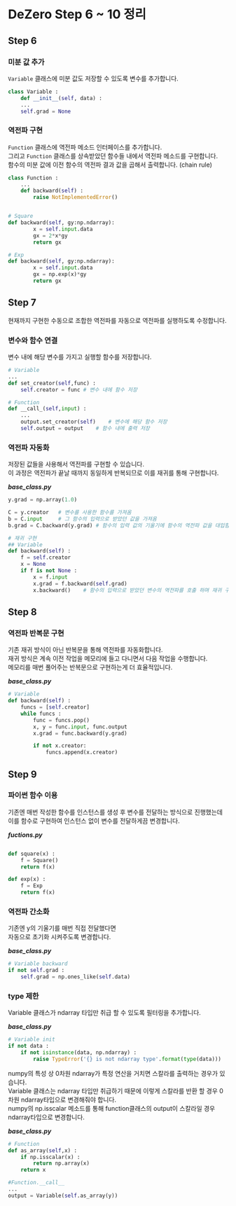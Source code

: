 # DeZero Step 6 ~ 10 정리

## Step 6
### 미분 값 추가
`Variable` 클래스에 미분 값도 저장할 수 있도록 변수를 추가합니다.

```python
class Variable :
    def __init__(self, data) :
    ...
    self.grad = None
```

### 역전파 구현
`Function` 클래스에 역전파 메소드 인터페이스를 추가합니다.  
그리고 `Function` 클래스를 상속받았던 함수들 내에서 역전파 메소드를 구현합니다.  
함수의 미분 값에 이전 함수의 역전파 결과 값을 곱해서 출력합니다. (chain rule)
```python
class Function :
    ...
    def backward(self) :
        raise NotImplementedError()


# Square
def backward(self, gy:np.ndarray):
        x = self.input.data
        gx = 2*x*gy
        return gx

# Exp
def backward(self, gy:np.ndarray):
        x = self.input.data
        gx = np.exp(x)*gy
        return gx

```


## Step 7
현재까지 구현한 수동으로 조합한 역전파를 자동으로 역전파를 실행하도록 수정합니다.
### 변수와 함수 연결
변수 내에 해당 변수를 가지고 실행할 함수를 저장합니다.  
```python
# Variable
...
def set_creator(self,func) :
    self.creator = func # 변수 내에 함수 저장

# Function
def __call_(self,input) :
    ...
    output.set_creator(self)    # 변수에 해당 함수 저장
    self.output = output    # 함수 내에 출력 저장

```


### 역전파 자동화
저장된 값들을 사용해서 역전파를 구현할 수 있습니다.  
이 과정은 역전파가 끝날 때까지 동일하게 반복되므로 이를 재귀를 통해 구현합니다.  

***base_class.py***
```python
y.grad = np.array(1.0)

C = y.creator   # 변수를 사용한 함수를 가져옴
b = C.input     # 그 함수의 입력으로 받았던 값을 가져옴
b.grad = C.backward(y.grad) # 함수의 입력 값의 기울기에 함수의 역전파 값을 대입함

# 재귀 구현
## Variable
def backward(self) :
    f = self.creator
    x = None        
    if f is not None :
        x = f.input
        x.grad = f.backward(self.grad)            
        x.backward()    # 함수의 입력으로 받았던 변수의 역전파를 호출 하며 재귀 구현

```

## Step 8
### 역전파 반복문 구현
기존 재귀 방식이 아닌 반복문을 통해 역전파를 자동화합니다.  
재귀 방식은 계속 이전 작업을 메모리에 들고 다니면서 다음 작업을 수행합니다.  
메모리를 매번 풀어주는 반복문으로 구현하는게 더 효율적입니다. 

***base_class.py***
```python
# Variable
def backward(self) :
    funcs = [self.creator]
    while funcs :
        func = funcs.pop()
        x, y = func.input, func.output
        x.grad = func.backward(y.grad)

        if not x.creator:
            funcs.append(x.creator)
```

## Step 9
### 파이썬 함수 이용
기존엔 매번 작성한 함수를 인스턴스를 생성 후 변수를 전달하는 방식으로 진행했는데  
이를 함수로 구현하여 인스턴스 없이 변수를 전달하게끔 변경합니다.

***fuctions.py***

```python

def square(x) :
    f = Square()
    return f(x)

def exp(x) :
    f = Exp
    return f(x)

```

### 역전파 간소화
기존엔 y의 기울기를 매번 직접 전달했다면  
자동으로 초기화 시켜주도록 변경합니다.

***base_class.py***

```python
# Variable backward
if not self.grad :
    self.grad = np.ones_like(self.data)
```


### type 제한
Variable 클래스가 ndarray 타입만 취급 할 수 있도록 필터링을 추가합니다.

***base_class.py***
```python
# Variable init
if not data :
    if not isinstance(data, np.ndarray) :
        raise TypeError('{} is not ndarray type'.format(type(data)))

```

numpy의 특성 상 0차원 ndarray가 특정 연산을 거치면 스칼라를 출력하는 경우가 있습니다.  
Variable 클래스는 ndarray 타입만 취급하기 때문에 이렇게 스칼라를 반환 할 경우 0차원 ndarray타입으로 변경해줘야 합니다.  
numpy의 np.isscalar 메소드를 통해 function클래스의 output이 스칼라일 경우 ndarray타입으로 변경합니다.

***base_class.py***
```python
# Function
def as_array(self,x) :
    if np.isscalar(x) :
        return np.array(x)
    return x

#Function.__call__
...
output = Variable(self.as_array(y))

```


